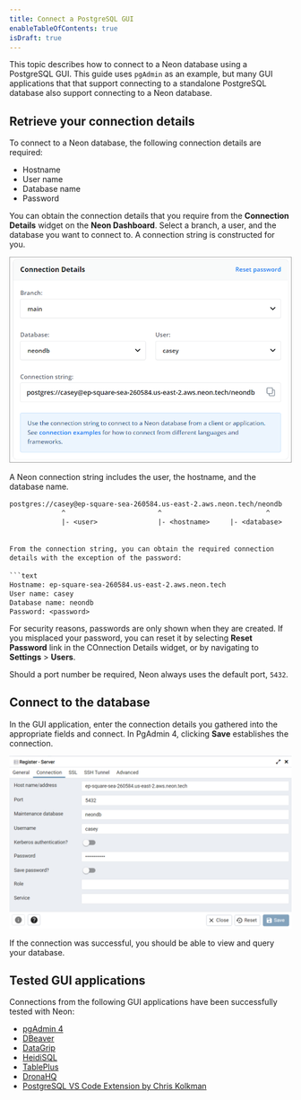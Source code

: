 ```yaml
---
title: Connect a PostgreSQL GUI
enableTableOfContents: true
isDraft: true
---
```


This topic describes how to connect to a Neon database using a PostgreSQL GUI. This guide uses `pgAdmin` as an example, but many GUI applications that that support connecting to a standalone PostgreSQL database also support connecting to a Neon database.

## Retrieve your connection details

To connect to a Neon database, the following connection details are required:

- Hostname
- User name
- Database name
- Password

You can obtain the connection details that you require from the **Connection Details** widget on the **Neon Dashboard**. Select a branch, a user, and the database you want to connect to. A connection string is constructed for you.

![Connection details widget](./images/connection_details.png)

A Neon connection string includes the user, the hostname, and the database name.

```text
postgres://casey@ep-square-sea-260584.us-east-2.aws.neon.tech/neondb
             ^                       ^                          ^
             |- <user>               |- <hostname>     |- <database>


From the connection string, you can obtain the required connection details with the exception of the password:

```text
Hostname: ep-square-sea-260584.us-east-2.aws.neon.tech
User name: casey
Database name: neondb
Password: <password>
```

For security reasons, passwords are only shown when they are created. If you misplaced your password, you can reset it by selecting **Reset Password** link in the COnnection Details widget, or by navigating to **Settings** > **Users**.

Should a port number be required, Neon always uses the default port, `5432`.

## Connect to the database

In the GUI application, enter the connection details you gathered into the appropriate fields and connect. In PgAdmin 4, clicking **Save** establishes the connection.

![Register - Server](./images/pgadmin4.png)

If the connection was successful, you should be able to view and query your database.

## Tested GUI applications

Connections from the following GUI applications have been successfully tested with Neon:

- [pgAdmin 4](https://www.pgadmin.org/)
- [DBeaver](https://dbeaver.io/)
- [DataGrip](https://www.jetbrains.com/datagrip/)
- [HeidiSQL](https://www.heidisql.com/)
- [TablePlus](https://tableplus.com/)
- [DronaHQ](https://www.dronahq.com/)
- [PostgreSQL VS Code Extension by Chris Kolkman](https://marketplace.visualstudio.com/items?itemName=ckolkman.vscode-postgres)
